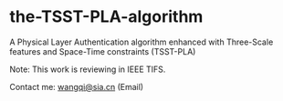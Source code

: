 # the-TSST-PLA-algorithm
A Physical Layer Authentication algorithm enhanced with Three-Scale features and Space-Time constraints (TSST-PLA)

Note: This work is reviewing in IEEE TIFS. 

Contact me: wangqi@sia.cn (Email)

